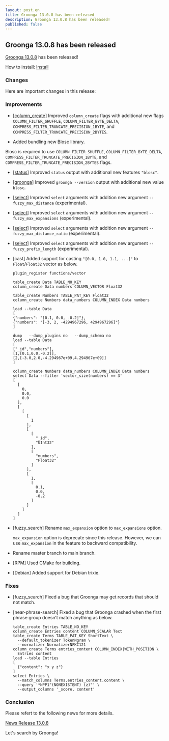 ```yaml
---
layout: post.en
title: Groonga 13.0.8 has been released
description: Groonga 13.0.8 has been released!
published: false
---
```


## Groonga 13.0.8 has been released

[Groonga 13.0.8](/docs/news.html#release-13-0-8) has been released!

How to install: [Install](/docs/install.html)

### Changes

Here are important changes in this release:

### Improvements

* [[column_create](/docs/reference/commands/column_create.html)] Improved `column_create` flags with additional new flags `COLUMN_FILTER_SHUFFLE`, `COLUMN_FILTER_BYTE_DELTA`, `COMPRESS_FILTER_TRUNCATE_PRECISION_1BYTE`, and `COMPRESS_FILTER_TRUNCATE_PRECISION_2BYTES`.

* Added  bundling new Blosc library.

 Blosc is required to use  `COLUMN_FILTER_SHUFFLE`, `COLUMN_FILTER_BYTE_DELTA`, `COMPRESS_FILTER_TRUNCATE_PRECISION_1BYTE`, and `COMPRESS_FILTER_TRUNCATE_PRECISION_2BYTES` flags.

* [[status](/docs/reference/commands/status.html)] Improved `status` output with additional new features `"blosc"`.

* [[groonga](/docs/reference/executables/groonga.html)] Improved `groonga --version` output with additional new value `blosc`.

* [[select](/docs/reference/commands/select.html)] Improved `select` arguments with addition new argument `--fuzzy_max_distance` (experimental).

* [[select](/docs/reference/commands/select.html)] Improved `select` arguments with addition new argument `--fuzzy_max_expansions` (experimental).

* [[select](/docs/reference/commands/select.html)] Improved `select` arguments with addition new argument `--fuzzy_max_distance_ratio` (experimental).

* [[select](/docs/reference/commands/select.html)] Improved `select` arguments with addition new argument `--fuzzy_prefix_length` (experimental).

* [cast] Added support for casting `"[0.0, 1.0, 1.1, ...]"` to `Float`/`Float32` vector as below.

  ```
  plugin_register functions/vector

  table_create Data TABLE_NO_KEY
  column_create Data numbers COLUMN_VECTOR Float32

  table_create Numbers TABLE_PAT_KEY Float32
  column_create Numbers data_numbers COLUMN_INDEX Data numbers

  load --table Data
  [
  {"numbers": "[0.1, 0.0, -0.2]"},
  {"numbers": "[-3, 2, -4294967296, 4294967296]"}
  ]

  dump   --dump_plugins no   --dump_schema no
  load --table Data
  [
  ["_id","numbers"],
  [1,[0.1,0.0,-0.2]],
  [2,[-3.0,2.0,-4.294967e+09,4.294967e+09]]
  ]

  column_create Numbers data_numbers COLUMN_INDEX Data numbers
  select Data --filter 'vector_size(numbers) == 3'
  [
    [
      0,
      0.0,
      0.0
    ],
    [
      [
        [
          1
        ],
        [
          [
            "_id",
            "UInt32"
          ],
          [
            "numbers",
            "Float32"
          ]
        ],
        [
          1,
          [
            0.1,
            0.0,
            -0.2
          ]
        ]
      ]
    ]
  ]
  ```
* [fuzzy_search] Rename `max_expansion` option to `max_expansions` option.

  `max_expansion` option is deprecate since this release. However, we can use `max_expansion` in the feature to backward compatibility.

* Rename master branch to main branch.

* [RPM] Used CMake for building.

* [Debian] Added support for Debian trixie.

### Fixes

* [fuzzy_search] Fixed a bug that Groonga may get records that should not match.

* [near-phrase-search] Fixed a bug that Groonga crashed when the first phrase group doesn’t match anything as below.

  ```
  table_create Entries TABLE_NO_KEY
  column_create Entries content COLUMN_SCALAR Text
  table_create Terms TABLE_PAT_KEY ShortText \
    --default_tokenizer TokenNgram \
    --normalizer NormalizerNFKC121
  column_create Terms entries_content COLUMN_INDEX|WITH_POSITION \
    Entries content
  load --table Entries
  [
    {"content": "x y z"}
  ]
  select Entries \
    --match_columns Terms.entries_content.content \
    --query '*NPP1"(NONEXISTENT) (z)"' \
    --output_columns '_score, content'
  ```

### Conclusion

Please refert to the following news for more details.

[News Release 13.0.8](/docs/news.html#release-13-0-8)

Let's search by Groonga!

